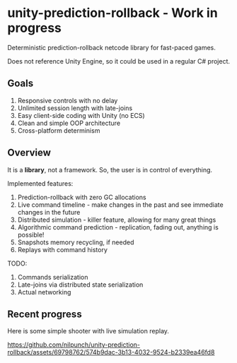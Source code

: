 # unity-prediction-rollback - Work in progress
Deterministic prediction-rollback netcode library for fast-paced games.

Does not reference Unity Engine, so it could be used in a regular C# project.

## Goals

1. Responsive controls with no delay
2. Unlimited session length with late-joins
3. Easy client-side coding with Unity (no ECS)
4. Clean and simple OOP architecture
5. Cross-platform determinism

## Overview

It is a **library**, not a framework. So, the user is in control of everything.

Implemented features:

1. Prediction-rollback with zero GC allocations
2. Live command timeline - make changes in the past and see immediate changes in the future
3. Distributed simulation - killer feature, allowing for many great things
4. Algorithmic command prediction - replication, fading out, anything is possible!
5. Snapshots memory recycling, if needed
6. Replays with command history

TODO:

1. Commands serialization
2. Late-joins via distributed state serialization
3. Actual networking

## Recent progress

Here is some simple shooter with live simulation replay.

https://github.com/nilpunch/unity-prediction-rollback/assets/69798762/574b9dac-3b13-4032-9524-b2339ea46fd8
